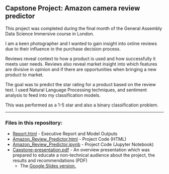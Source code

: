 ## Capstone Project: Amazon camera review predictor

This project was completed during the final month of the General Assembly Data Science Immersive course in London.

I am a keen photographer and I wanted to gain insight into online reviews due to their influence in the purchase decision process. 

Reviews reveal context to how a product is used and how successfully it meets user needs. Reviews also reveal market insight into which features are divisive in opinion and if there are opportunities when bringing a new product to market. 

The goal was to predict the star rating for a product based on the review text. I used Natural Language Processing techniques, and sentiment analysis to feed into my classification models.

This was performed as a 1-5 star and also a binary classification problem. 


- - - -

### Files in this repository:

* [Report.html](Report.html) - Executive Report and Model Outputs 
* [Amazon_Review_Predictor.html](Amazon_Review_Predictor.html) - Project Code (HTML)
* [Amazon_Review_Predictor.ipynb](Amazon_Review_Predictor.ipynb) - Project Code (Jupyter Notebook)
* [Capstone-presentation.pdf](/docs/Capstone_presentation.pptx) - An overview presentation which was prepared to educate a non-technical audience about the project, the results and  recommendations (PDF)
  * The [Google Slides version.](https://docs.google.com/presentation/d/')
 


